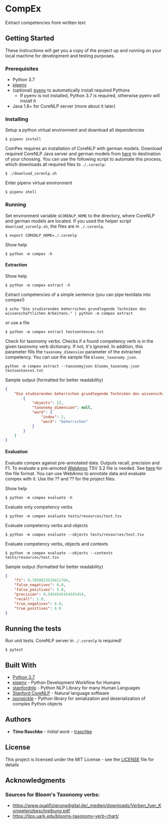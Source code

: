 # CompEx

Extract competencies from written text

## Getting Started

These instructions will get you a copy of the project up and running on your local machine for development and testing purposes.

### Prerequisites

* Python 3.7 
* [pipenv](https://github.com/pypa/pipenv)
* (optional) [pyenv](https://github.com/pyenv/pyenv) to automatically install required Pythons
  * If pyenv is not installed, Python 3.7 is required, otherwise pyenv will install it
* Java 1.8+ for CoreNLP server (more about it later)

### Installing

Setup a python virtual environment and download all dependencies

```
$ pipenv install
```

ComPex requires an installation of CoreNLP with german models. Download required CoreNLP Java server and german models from [here](https://stanfordnlp.github.io/CoreNLP/download.html) to destination of your choosing. You can use the following script to automate this process, which downloads all required files to `./.corenlp`:
```
$ ./download_corenlp.sh
```

Enter pipenv virtual environment

```
$ pipenv shell
```

### Running
Set environment variable `$CORENLP_HOME` to the directory, where CoreNLP and german models are located. If you used the helper script `download_corenlp.sh`, the files are in `./.corenlp`.
```
$ export CORENLP_HOME=./.corenlp
```

Show help
```
$ python -m compex -h
```

#### Extraction

Show help
```
$ python -m compex extract -h
```

Extract competencies of a simple sentence (you can pipe textdata into compex!)
```
$ echo "Die studierenden beherrschen grundlegende Techniken des wissenschaftlichen Arbeitens." | python -m compex extract
```

or use a file
```
$ python -m compex extract testsentences.txt
```

Check for taxonomy verbs. Checks if a found competency verb is in the given taxonomy verb dictionary. If not, it's ignored. In addition, this parameter fills the `taxonomy_dimension` parameter of the extracted competency. You can use the sample file `blooms_taxonomy.json`.
```
python -m compex extract --taxonomyjson blooms_taxonomy.json testsentences.txt
```

Sample output (formatted for better readability)
```json
{
    "Die studierenden beherrschen grundlegende Techniken des wissenschaftlichen Arbeitens.": [
        {
            "objects": [],
            "taxonomy_dimension": null,
            "word": {
                "index": 2,
                "word": "beherrschen"
            }
        }
    ]
}
```

#### Evaluation
Evaluate compex against pre-annotated data. Outputs recall, precision and F1.
To evaluate a pre-annoted [WebAnno](https://webanno.github.io/webanno/) TSV 3.2 file is needed. See [here](https://webanno.github.io/webanno/releases/3.6.4/docs/user-guide.html#sect_webannotsv) for the file format. You can use WebAnno to annotate data and evaluate compex with it. Use the ?? and ?? for the project files.

Show help
```
$ python -m compex evaluate -h
```

Evaluate only competency verbs
```
$ python -m compex evaluate tests/resources/test.tsv
```

Evaluate competency verbs and objects
```
$ python -m compex evaluate --objects tests/resources/test.tsv
```

Evaluate competency verbs, objects and contexts
```
$ python -m compex evaluate --objects --contexts tests/resources/test.tsv
```

Sample output (formatted for better readability)
```json
{
    "f1": 0.7058823529411764,
    "false_negatives": 0.0,
    "false_positives": 5.0,
    "precision": 0.5454545454545454,
    "recall": 1.0,
    "true_negatives": 6.0,
    "true_positives": 6.0
}
```

## Running the tests

Run unit tests. CoreNLP server in `./.corenlp` is required!

```
$ pytest
```

## Built With

* [Python 3.7](https://docs.python.org/3.7/)
* [pipenv](https://pipenv.pypa.io/en/latest/) - Python Development Workflow for Humans
* [stanfordnlp](https://stanfordnlp.github.io/stanfordnlp/) - Python NLP Library for many Human Languages
* [Stanford CoreNLP](https://stanfordnlp.github.io/CoreNLP/index.html) - Natural language software 
* [jsonpickle](https://jsonpickle.github.io/) - Python library for serialization and deserialization of complex Python objects


## Authors

* **Timo Raschke** - *Initial work* - [traschke](https://github.com/traschke)

## License

This project is licensed under the MIT License - see the [LICENSE](LICENSE) file for details

## Acknowledgments

### Sources for Bloom's Taxonomy verbs:
* https://www.qualifizierungdigital.de/_medien/downloads/Verben_fuer_Kompetenzbeschreibung.pdf
* https://tips.uark.edu/blooms-taxonomy-verb-chart/
